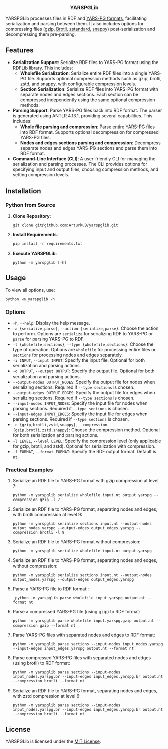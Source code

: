 <br />
<div align="center">
  <h3 align="center">YARSPGLib</h3>
</div>

YARSPGLib processes files in RDF and [YARS-PG formats](https://github.com/lszeremeta/yarspg), facilitating serialization and parsing between them. It also includes options for compressing files ([gzip](https://docs.python.org/3/library/gzip.html), [Brotli](https://pypi.org/project/Brotli/), [zstandard](https://pypi.org/project/zstandard/), [snappy](https://pypi.org/project/python-snappy/)) post-serialization and decompressing them pre-parsing.

## Features 
-  **Serialization Support**: Serialize RDF files to YARS-PG format using the RDFLib library. This includes: 
	-  **Wholefile Serialization**: Serialize entire RDF files into a single YARS-PG file. Supports optional compression methods such as gzip, brotli, zstd, and snappy, with configurable compression levels. 
	-  **Section Serialization**: Serialize RDF files into YARS-PG format with separate nodes and edges sections. Each section can be compressed independently using the same optional compression methods. 
-  **Parsing Support**: Parse YARS-PG files back into RDF format. The parser is generated using ANTLR 4.13.1, providing several capabilities. This includes: 
	-  **Whole file parsing and compression**: Parse entire YARS-PG files into RDF format. Supports optional decompression for compressed YARS-PG files. 
	-  **Nodes and edges sections parsing and compression**: Decompress separate nodes and edges YARS-PG sections and parse them into RDF format. 
-  **Command-Line Interface (CLI)**: A user-friendly CLI for managing the serialization and parsing processes. The CLI provides options for specifying input and output files, choosing compression methods, and setting compression levels.

## Installation 

### Python from Source

1. **Clone Repository**:
   ```shell
   git clone git@github.com:ArturkuB/yarspglib.git
   ```

2. **Install Requirements**:
   ```shell
   pip install -r requirements.txt
   ```

3. **Execute YARSPGLib**:
   ```shell
   python -m yarspglib [-h]
   ```

## Usage


To view all options, use:

```shell
python -m yarspglib -h
```



### Options

- `-h`, `--help`: Display the help message.
- `-a {serialize,parse}`, `--action {serialize,parse}`: Choose the action to perform. Options are `serialize` for serializing RDF to YARS-PG or `parse` for parsing YARS-PG to RDF.
- `-t {wholefile,sections}`, `--type {wholefile,sections}`: Choose the type of operation. Options are `wholefile` for processing entire files or `sections` for processing nodes and edges separately.
- `-i INPUT`, `--input INPUT`: Specify the input file. Optional for both serialization and parsing actions.
- `-o OUTPUT`, `--output OUTPUT`: Specify the output file. Optional for both serialization and parsing actions.
- `--output-nodes OUTPUT_NODES`: Specify the output file for nodes when serializing sections. Required if `--type sections` is chosen.
- `--output-edges OUTPUT_EDGES`: Specify the output file for edges when serializing sections. Required if `--type sections` is chosen.
- `--input-nodes INPUT_NODES`: Specify the input file for nodes when parsing sections. Required if `--type sections` is chosen.
- `--input-edges INPUT_EDGES`: Specify the input file for edges when parsing sections. Required if `--type sections` is chosen.
- `-c {gzip,brotli,zstd,snappy}`, `--compression {gzip,brotli,zstd,snappy}`: Choose the compression method. Optional for both serialization and parsing actions.
- `-l LEVEL`, `--level LEVEL`: Specify the compression level (only applicable for gzip, brotli, and zstd). Optional for serialization with compression.
- `-f FORMAT`, `--format FORMAT`: Specify the RDF output format. Default is `nt`. 


### Practical Examples 

1. Serialize an RDF file to YARS-PG format with gzip compression at level 7:
   ```shell
   python -m yarspglib serialize wholefile input.nt output.yarspg --compression gzip -l 7
   ```
2. Serialize an RDF file to YARS-PG format, separating nodes and edges, with brotli compression at level 9:
   ```shell
   python -m yarspglib serialize sections input.nt --output-nodes output_nodes.yarspg --output-edges output_edges.yarspg --compression brotli -l 9
   ```
3. Serialize an RDF file to YARS-PG format without compression:
   ```shell
   python -m yarspglib serialize wholefile input.nt output.yarspg
    ```
4. Serialize an RDF file to YARS-PG format, separating nodes and edges, without compression:
   ```shell
   python -m yarspglib serialize sections input.nt --output-nodes output_nodes.yarspg --output-edges output_edges.yarspg
   ```
5. Parse a YARS-PG file to RDF format::
   ```shell
    python -m yarspglib parse wholefile input.yarspg output.nt --format nt
    ```
6. Parse a compressed YARS-PG file (using gzip) to RDF format:
   ```shell
   python -m yarspglib parse wholefile input.yarspg.gzip output.nt --compression gzip --format nt
   ```
7. Parse YARS-PG files with separated nodes and edges to RDF format:
	```shell
	python -m yarspglib parse sections --input-nodes input_nodes.yarspg --input-edges input_edges.yarspg output.nt --format nt
	```
8. Parse compressed YARS-PG files with separated nodes and edges (using brotli) to RDF format:
	```shell
	python -m yarspglib parse sections --input-nodes input_nodes.yarspg.br --input-edges input_edges.yarspg.br output.nt --compression brotli --format nt
	```
9. Serialize an RDF file to YARS-PG format, separating nodes and edges, with zstd compression at level 6:
	```shell
	python -m yarspglib parse sections --input-nodes input_nodes.yarspg.br --input-edges input_edges.yarspg.br output.nt --compression brotli --format nt
	```



## License 

YARSPGLib is licensed under the [MIT License](https://github.com/ArturkuB/yarspglib/blob/main/LICENSE).

